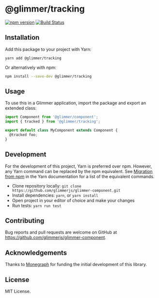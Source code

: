 # @glimmer/tracking

[![npm version](https://badge.fury.io/js/%40glimmer%2Fcomponent.svg)](https://badge.fury.io/js/%40glimmer%2Fcomponent)
[![Build Status](https://secure.travis-ci.org/glimmerjs/glimmer-component.svg?branch=master)](http://travis-ci.org/glimmerjs/glimmer-component)

## Installation

Add this package to your project with Yarn:

```bash
yarn add @glimmer/tracking
```

Or alternatively with npm:

```bash
npm install --save-dev @glimmer/tracking
```

## Usage

To use this in a Glimmer application, import the package and export an extended class:

```ts
import Component from '@glimmer/component';
import { tracked } from '@glimmer/tracking';

export default class MyComponent extends Component {
  @tracked foo;
}
```

## Development

For the development of this project, Yarn is preferred over npm. However, any Yarn command can be replaced by the npm equivalent.
See [Migration from npm](https://yarnpkg.com/lang/en/docs/migrating-from-npm/) in the Yarn documentation for a list of the equivalent commands.

- Clone repository locally: `git clone https://github.com/glimmerjs/glimmer-component.git`
- Install dependencies: `yarn`, or `yarn install`
- Open project in your editor of choice and make your changes
- Run tests: `yarn run test`

## Contributing

Bug reports and pull requests are welcome on GitHub at https://github.com/glimmerjs/glimmer-component.

## Acknowledgements

Thanks to [Monegraph](http://monegraph.com) for funding the initial development
of this library.

## License

MIT License.
